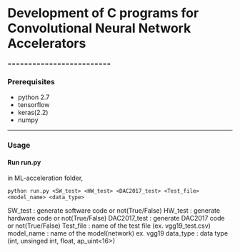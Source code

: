 # Development of C programs for Convolutional Neural Network Accelerators

=========================   

### Prerequisites
* python 2.7
* tensorflow
* keras(2.2)
* numpy

-------------------------   

### Usage

#### Run run.py

in ML-acceleration folder,
```
python run.py <SW_test> <HW_test> <DAC2017_test> <Test_file> <model_name> <data_type>

```
SW_test : generate software code or not(True/False)
HW_test : generate hardware code or not(True/False)
DAC2017_test : generate DAC2017 code or not(True/False)
Test_file : name of the test file (ex. vgg19_test.csv)
model_name : name of the model(network) ex. vgg19
data_type : data type (int, unsinged int, float, ap_uint<16>)

  
  
